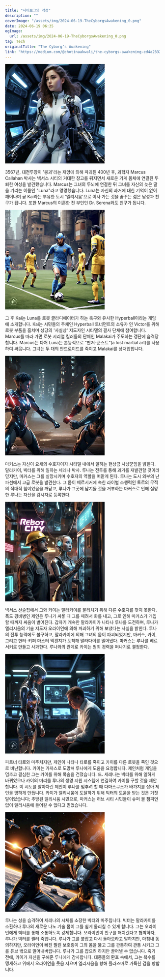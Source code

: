 ```yaml
---
title: "사이보그의 각성"
description: ""
coverImage: "/assets/img/2024-06-19-TheCyborgsAwakening_0.png"
date: 2024-06-19 06:35
ogImage: 
  url: /assets/img/2024-06-19-TheCyborgsAwakening_0.png
tag: Tech
originalTitle: "The Cyborg’s Awakening"
link: "https://medium.com/@chotinaakwali/the-cyborgs-awakening-ed4a2332b1f9"
---
```



<img src="/assets/img/2024-06-19-TheCyborgsAwakening_0.png" />

3567년, 대전투장이 '붕괴'라는 재앙에 의해 파괴된 400년 후, 과학자 Marcus Callahan 박사는 넥서스 시티의 거대한 창고를 뒤지면서 새로운 기계 몸체에 연결된 두퇴한 여성을 발견했습니다. Marcus는 그녀의 두뇌에 연결한 뒤 그녀를 자신의 늦은 딸을 기리는 이름인 "Luna"라고 명명했습니다. Luna는 자신의 과거에 대한 기억이 없이 깨어나며 곧 Kai라는 부유한 도시 '엘리시움'으로 이사 가는 것을 꿈꾸는 젊은 남성과 친구가 됩니다. 또한 Marcus의 이혼한 전 부인인 Dr. Serena와도 친구가 됩니다.

<img src="/assets/img/2024-06-19-TheCyborgsAwakening_1.png" />

그 후 Kai는 Luna를 로봇 글라디에이터가 하는 축구와 유사한 Hyperball이라는 게임에 소개합니다. Kai는 시민들의 주체인 Hyperball 토너먼트의 소유자 인 Victor를 위해 로봇 부품을 훔치며 성당의 '사실상' 지도자인 시타델의 결사 단체에 참여합니다. Marcus를 따라 가면 로봇 시리얼 킬러들의 단체인 Malakai가 주도하는 갱단에 습격당합니다. Marcus는 다쳐 Luna는 본능적으로 "판저-쿤스트"(a lost martial art)를 사용하여 싸웁니다. 그녀는 두 대의 안드로이드를 죽이고 Malakai를 상처입힙니다.

<div class="content-ad"></div>

![The Cyborgs Awakening 2](/assets/img/2024-06-19-TheCyborgsAwakening_2.png)

마커스는 자신이 요새의 수호자이자 시타델 내에서 일하는 현상금 사냥꾼임을 밝힌다. 말라카이, 빅터를 위해 일하는 세레나 박사. 루나는 전투를 통해 과거를 재발견할 것이라 믿지만, 마커스는 그를 실망시키며 수호자의 역할을 떠맡게 된다. 루나는 도시 외부의 난파선에서 고급 로봇을 발견한다. 그 몸이 베르서커에 속한 라이벌 소행력인 토르의 무적의 적대적 힘이었음을 깨닫고, 루나가 그곳에 남겨둘 것을 거부하는 마커스로 인해 실망한 루나는 자신을 감시자로 등록한다.

![The Cyborgs Awakening 3](/assets/img/2024-06-19-TheCyborgsAwakening_3.png)

넥서스 선술집에서 그와 카이는 말라카이를 물리치기 위해 다른 수호자를 찾지 못한다. 폭도 경비병인 제인은 루나가 싸욯 때 그를 때려서 화를 내고, 그로 인해 마커스가 개입할 때까지 싸움이 벌어진다. 갑자기 개숙한 말라카이가 나타나 루나를 도전하며, 루나가 엘리시움의 기술 지도자 오라이언에 의해 파괴하기 위해 보냈다는 사실을 밝힌다. 루나의 전투 능력에도 불구하고, 말라카이에 의해 그녀의 몸이 파괴되었지만, 마커스, 카이, 그리고 헌터-키퍼 마스터 맥켄지가 도착해 말라다이를 밀어냈다. 마커스는 루나를 베르서커로 만들고 사과한다. 루나와의 관계로 카이는 범죄 경력을 떠나기로 결정한다.

<div class="content-ad"></div>

![The Cyborg's Awakening](/assets/img/2024-06-19-TheCyborgsAwakening_4.png)

파트너 타로와 마주치지만, 제인이 나타나 타로를 죽이고 카이를 다른 로봇을 죽인 것으로 비난합니다. 카이는 가까스로 도망쳐 루나에게 도움을 요청합니다. 제인처럼 게임을 멈추고 결심한 그는 카이를 위해 목숨을 건졌습니다. 드. 세레나는 빅터를 위해 일하게 바뀌었으나 카이의 머리를 루나의 생명 지원 시스템에 연결하여 카이를 구할 것을 제안합니다. 이 시도를 알아차린 제인이 루나를 멈추려 할 때 다마스쿠스가 바가지를 잡아 제인을 멍하게 만듭니다. 카이가 엘리시움에 도달하기 위해 빅터의 도움을 받는 것은 거짓말이었습니다; 추방된 엘리시움 시민으로, 마커스는 허브 시티 시민들이 슈퍼 볼 챔피언 없이 엘리시움에 들어갈 수 없다고 믿었습니다.

![The Cyborg's Awakening](/assets/img/2024-06-19-TheCyborgsAwakening_5.png)

루나는 성을 습격하여 세레나의 시체를 소장한 빅터와 마주칩니다. 빅터는 말라카이를 소환하나 루나의 새로운 나노 기술 몸이 그를 쉽게 물리칠 수 있게 합니다. 그는 오라이언에게 빅터를 통해 소통하도록 강제합니다. 오라이언이 친구를 해치겠다고 협박하자, 루나가 빅터를 찔러 죽입니다. 루나가 그를 붙잡고 다시 돌아오라고 말하지만, 마침내 동의하지만, 오라이언이 빠진 찔린 보호링이 그의 몸을 뚫고 그를 관통하여 관통 시키고 그를 튜브 밖으로 밀어내버립니다. 루나가 그를 잡으려 하지만 끌어낼 수 없습니다. 죽기 전에, 카이가 자신을 구해준 루나에게 감사합니다. 대중들의 환호 속에서, 그는 복수를 맹세하고 위에서 오라이언을 웃음 지으며 엘리시움을 향해 플라즈마로 가득찬 검을 향합니다.
